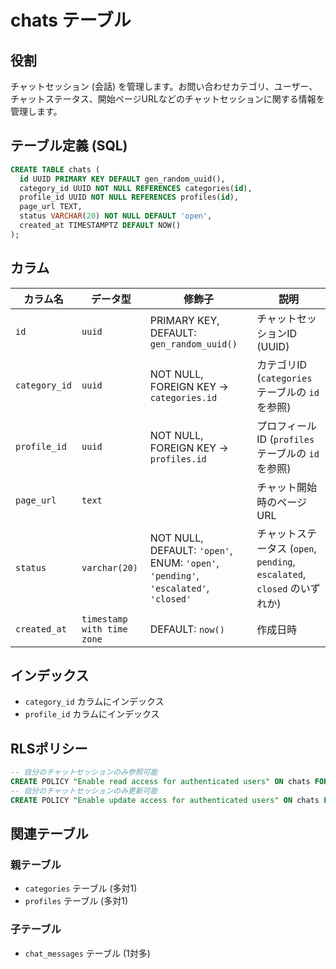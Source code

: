 # chats テーブル

## 役割

チャットセッション (会話) を管理します。お問い合わせカテゴリ、ユーザー、チャットステータス、開始ページURLなどのチャットセッションに関する情報を管理します。

## テーブル定義 (SQL)

```sql
CREATE TABLE chats (
  id UUID PRIMARY KEY DEFAULT gen_random_uuid(),
  category_id UUID NOT NULL REFERENCES categories(id),
  profile_id UUID NOT NULL REFERENCES profiles(id),
  page_url TEXT,
  status VARCHAR(20) NOT NULL DEFAULT 'open',
  created_at TIMESTAMPTZ DEFAULT NOW()
);
```

## カラム

| カラム名      | データ型                 | 修飾子                                  | 説明                                                                 |
| ----------- | ----------------------- | ------------------------------------- | -------------------------------------------------------------------- |
| `id`        | `uuid`                  | PRIMARY KEY, DEFAULT: `gen_random_uuid()` | チャットセッションID (UUID)                                                  |
| `category_id` | `uuid`                  | NOT NULL, FOREIGN KEY -> `categories.id` | カテゴリID (`categories` テーブルの `id` を参照)                                |
| `profile_id`  | `uuid`                  | NOT NULL, FOREIGN KEY -> `profiles.id`   | プロフィールID (`profiles` テーブルの `id` を参照)                                  |
| `page_url`    | `text`                  |                                       | チャット開始時のページURL                                                        |
| `status`      | `varchar(20)`          | NOT NULL, DEFAULT: `'open'`, ENUM: `'open'`, `'pending'`, `'escalated'`, `'closed'` | チャットステータス (`open`, `pending`, `escalated`, `closed` のいずれか) |
| `created_at`  | `timestamp with time zone` | DEFAULT: `now()`                        | 作成日時                                                               |

## インデックス

*   `category_id` カラムにインデックス
*   `profile_id` カラムにインデックス

## RLSポリシー

```sql
-- 自分のチャットセッションのみ参照可能
CREATE POLICY "Enable read access for authenticated users" ON chats FOR SELECT USING (auth.uid() = profile_id);
-- 自分のチャットセッションのみ更新可能
CREATE POLICY "Enable update access for authenticated users" ON chats FOR UPDATE USING (auth.uid() = profile_id);
```

## 関連テーブル

### 親テーブル

*   `categories` テーブル (多対1)
*   `profiles` テーブル (多対1)

### 子テーブル

*   `chat_messages` テーブル (1対多) 